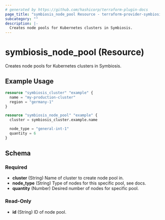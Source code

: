 ```yaml
---
# generated by https://github.com/hashicorp/terraform-plugin-docs
page_title: "symbiosis_node_pool Resource - terraform-provider-symbiosis"
subcategory: ""
description: |-
  Creates node pools for Kubernetes clusters in Symbiosis.
---
```


# symbiosis_node_pool (Resource)

Creates node pools for Kubernetes clusters in Symbiosis.

## Example Usage

```terraform
resource "symbiosis_cluster" "example" {
  name = "my-production-cluster"
  region = "germany-1"
}

resource "symbiosis_node_pool" "example" {
  cluster = symbiosis_cluster.example.name

  node_type = "general-int-1"
  quantity = 6
}
```

<!-- schema generated by tfplugindocs -->
## Schema

### Required

- **cluster** (String) Name of cluster to create node pool in.
- **node_type** (String) Type of nodes for this specific pool, see docs.
- **quantity** (Number) Desired number of nodes for specific pool.

### Read-Only

- **id** (String) ID of node pool.


